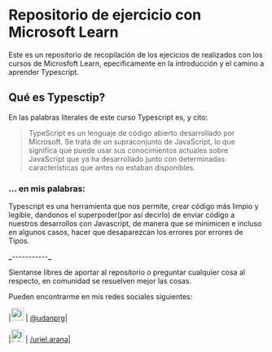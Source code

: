 # Repositorio de ejercicio con Microsoft Learn

Este es un repositorio de recopilación de los ejecicios de realizados con los cursos de Microsfoft Learn, epecificamente en la introducción y el camino a aprender Typescript.

## Qué es Typesctip?

En las palabras literales de este curso Typescript es, y cito:

> TypeScript es un lenguaje de código abierto desarrollado por Microsoft. Se trata de un supraconjunto de JavaScript, lo que significa que puede usar sus conocimientos actuales sobre JavaScript que ya ha desarrollado junto con determinadas características que antes no estaban disponibles.

### ... en mis palabras:

Typescript es una herramienta que nos permite, crear código más limpio y legible, dandonos el superpoder(por así decirlo) de enviar código a nuestros desarrollos con Javascript, de manera que se minimicen e incluso en algunos casos, hacer que desaparezcan los errores por errores de Tipos.

********\_********-----------********\_********

Sientanse libres de aportar al repositorio o preguntar cualquier cosa al respecto, en comunidad se resuelven mejor las cosas.

Pueden encontrarme en mis redes sociales siguientes:

|<img src="https://upload.wikimedia.org/wikipedia/commons/thumb/a/a5/Instagram_icon.png/600px-Instagram_icon.png" width="25" height="25" alt="instagram icon" /> | [@udanprg](https://www.instagram.com/udanprg/)|

|<img src="https://cdn-icons-png.flaticon.com/512/174/174857.png" width="25" height="25" alt="linkedin icon" /> | [/uriel.arana](https://www.linkedin.com/in/urielarana/)|
